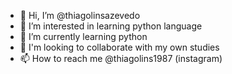 - 👋 Hi, I’m @thiagolinsazevedo
- 👀 I’m interested in learning python language 
- 🌱 I’m currently learning python
- 💞️ I'm looking to collaborate with my own studies
- 📫 How to reach me @thiagolins1987 (instagram)

<!---
thiagolinsazevedo/thiagolinsazevedo is a ✨ special ✨ repository because its `README.md` (this file) appears on your GitHub profile.
You can click the Preview link to take a look at your changes.
--->
